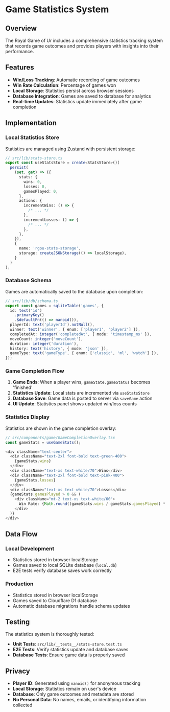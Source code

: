 # Game Statistics System

## Overview

The Royal Game of Ur includes a comprehensive statistics tracking system that records game outcomes and provides players with insights into their performance.

## Features

- **Win/Loss Tracking**: Automatic recording of game outcomes
- **Win Rate Calculation**: Percentage of games won
- **Local Storage**: Statistics persist across browser sessions
- **Database Integration**: Games are saved to database for analytics
- **Real-time Updates**: Statistics update immediately after game completion

## Implementation

### Local Statistics Store

Statistics are managed using Zustand with persistent storage:

```typescript
// src/lib/stats-store.ts
export const useStatsStore = create<StatsStore>()(
  persist(
    (set, get) => ({
      stats: {
        wins: 0,
        losses: 0,
        gamesPlayed: 0,
      },
      actions: {
        incrementWins: () => {
          /* ... */
        },
        incrementLosses: () => {
          /* ... */
        },
      },
    }),
    {
      name: 'rgou-stats-storage',
      storage: createJSONStorage(() => localStorage),
    }
  )
);
```

### Database Schema

Games are automatically saved to the database upon completion:

```typescript
// src/lib/db/schema.ts
export const games = sqliteTable('games', {
  id: text('id')
    .primaryKey()
    .$defaultFn(() => nanoid()),
  playerId: text('playerId').notNull(),
  winner: text('winner', { enum: ['player1', 'player2'] }),
  completedAt: integer('completedAt', { mode: 'timestamp_ms' }),
  moveCount: integer('moveCount'),
  duration: integer('duration'),
  history: text('history', { mode: 'json' }),
  gameType: text('gameType', { enum: ['classic', 'ml', 'watch'] }),
});
```

### Game Completion Flow

1. **Game Ends**: When a player wins, `gameState.gameStatus` becomes 'finished'
2. **Statistics Update**: Local stats are incremented via `useStatsStore`
3. **Database Save**: Game data is posted to server via `saveGame` action
4. **UI Update**: Statistics panel shows updated win/loss counts

### Statistics Display

Statistics are shown in the game completion overlay:

```typescript
// src/components/game/GameCompletionOverlay.tsx
const gameStats = useGameStats();

<div className="text-center">
  <div className="text-2xl font-bold text-green-400">
    {gameStats.wins}
  </div>
  <div className="text-xs text-white/70">Wins</div>
  <div className="text-2xl font-bold text-pink-400">
    {gameStats.losses}
  </div>
  <div className="text-xs text-white/70">Losses</div>
  {gameStats.gamesPlayed > 0 && (
    <div className="mt-2 text-xs text-white/60">
      Win Rate: {Math.round((gameStats.wins / gameStats.gamesPlayed) * 100)}%
    </div>
  )}
</div>
```

## Data Flow

### Local Development

- Statistics stored in browser localStorage
- Games saved to local SQLite database (`local.db`)
- E2E tests verify database saves work correctly

### Production

- Statistics stored in browser localStorage
- Games saved to Cloudflare D1 database
- Automatic database migrations handle schema updates

## Testing

The statistics system is thoroughly tested:

- **Unit Tests**: `src/lib/__tests__/stats-store.test.ts`
- **E2E Tests**: Verify statistics update and database saves
- **Database Tests**: Ensure game data is properly saved

## Privacy

- **Player ID**: Generated using `nanoid()` for anonymous tracking
- **Local Storage**: Statistics remain on user's device
- **Database**: Only game outcomes and metadata are stored
- **No Personal Data**: No names, emails, or identifying information collected
